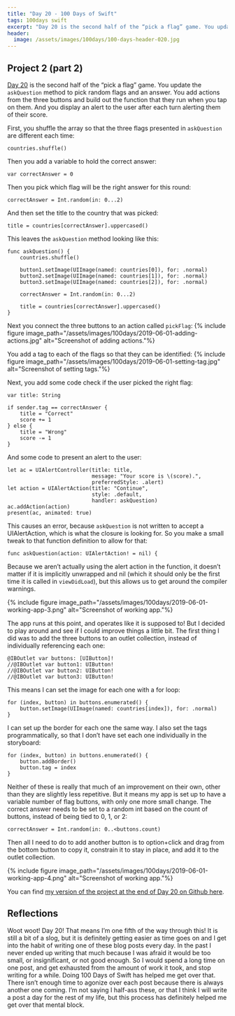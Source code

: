 ```yaml
---
title: "Day 20 - 100 Days of Swift"
tags: 100days swift
excerpt: "Day 20 is the second half of the “pick a flag” game. You update the `askQuestion` method to pick random flags and an answer. You add actions from the three buttons and build out the function that they run when you tap on them. And you display an alert to the user after each turn alerting them of their score."
header:
  image: /assets/images/100days/100-days-header-020.jpg
---
```

## Project 2 (part 2)
[Day 20](https://www.hackingwithswift.com/100/20) is the second half of the “pick a flag” game. You update the `askQuestion` method to pick random flags and an answer. You add actions from the three buttons and build out the function that they run when you tap on them. And you display an alert to the user after each turn alerting them of their score.

First, you shuffle the array so that the three flags presented in `askQuestion` are different each time:
```
countries.shuffle()
```

Then you add a variable to hold the correct answer:
```
var correctAnswer = 0
```

Then you pick which flag will be the right answer for this round:
```
correctAnswer = Int.random(in: 0...2)
```

And then set the title to the country that was picked:
```
title = countries[correctAnswer].uppercased()
```

This leaves the `askQuestion` method looking like this:
```
func askQuestion() {
    countries.shuffle()

    button1.setImage(UIImage(named: countries[0]), for: .normal)
    button2.setImage(UIImage(named: countries[1]), for: .normal)
    button3.setImage(UIImage(named: countries[2]), for: .normal)

    correctAnswer = Int.random(in: 0...2)

    title = countries[correctAnswer].uppercased()
}
```

Next you connect the three buttons to an action called `pickFlag`:
{% include figure image_path="/assets/images/100days/2019-06-01-adding-actions.jpg" alt="Screenshot of adding actions."%}

You add a tag to each of the flags so that they can be identified:
{% include figure image_path="/assets/images/100days/2019-06-01-setting-tag.jpg" alt="Screenshot of setting tags."%}

Next, you add some code check if the user picked the right flag:
```
var title: String

if sender.tag == correctAnswer {
    title = "Correct"
    score += 1
} else {
    title = "Wrong"
    score -= 1
}
```

And some code to present an alert to the user:
```
let ac = UIAlertController(title: title,
                           message: "Your score is \(score).",
                           preferredStyle: .alert)
let action = UIAlertAction(title: "Continue",
                           style: .default,
                           handler: askQuestion)
ac.addAction(action)
present(ac, animated: true)
```

This causes an error, because `askQuestion` is not written to accept a UIAlertAction, which is what the closure is looking for. So you make a small tweak to that function definition to allow for that:
```
func askQuestion(action: UIAlertAction! = nil) {
```
Because we aren’t actually using the alert action in the function, it doesn’t matter if it is implicitly unwrapped and nil (which it should only be the first time it is called in `viewDidLoad`), but this allows us to get around the compiler warnings.

{% include figure image_path="/assets/images/100days/2019-06-01-working-app-3.png" alt="Screenshot of working app."%}

The app runs at this point, and operates like it is supposed to! But I decided to play around and see if I could improve things a little bit. The first thing I did was to add the three buttons to an outlet collection, instead of individually referencing each one:
```
@IBOutlet var buttons: [UIButton]!
//@IBOutlet var button1: UIButton!
//@IBOutlet var button2: UIButton!
//@IBOutlet var button3: UIButton!
```

This means I can set the image for each one with a for loop:
```
for (index, button) in buttons.enumerated() {
    button.setImage(UIImage(named: countries[index]), for: .normal)
}
```

I can set up the border for each one the same way. I also set the tags programmatically, so that I don’t have set each one individually in the storyboard:
```
for (index, button) in buttons.enumerated() {
    button.addBorder()
    button.tag = index
}
```

Neither of these is really that much of an improvement on their own, other than they are slightly less repetitive. But it means my app is set up to have a variable number of flag buttons, with only one more small change. The correct answer needs to be set to a random int based on the count of buttons, instead of being tied to 0, 1, or 2:
```
correctAnswer = Int.random(in: 0..<buttons.count)
```

Then all I need to do to add another button is to option+click and drag from the bottom button to copy it, constrain it to stay in place, and add it to the outlet collection.

{% include figure image_path="/assets/images/100days/2019-06-01-working-app-4.png" alt="Screenshot of working app."%}

You can find [my version of the project at the end of Day 20 on Github here](https://github.com/dillon-mce/100-days-swift-projects/tree/2facee5940e0d30a0bfa22ac761140a4d7196dc0/Project2).

## Reflections
Woot woot! Day 20! That means I’m one fifth of the way through this! It is still a bit of a slog, but it is definitely getting easier as time goes on and I get into the habit of writing one of these blog posts every day. In the past I never ended up writing that much because I was afraid it would be too small, or insignificant, or not good enough. So I would spend a long time on one post, and get exhausted from the amount of work it took, and stop writing for a while. Doing 100 Days of Swift has helped me get over that. There isn’t enough time to agonize over each post because there is always another one coming. I’m not saying I half-ass these, or that I think I will write a post a day for the rest of my life, but this process has definitely helped me get over that mental block.
